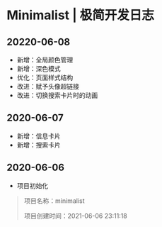 <!-- Copyright © 2021 Cai Hai. All Rights Reserved. -->

# Minimalist | 极简开发日志

## 20220-06-08

* 新增：全局颜色管理
* 新增：深色模式
* 优化：页面样式结构
* 改进：赋予头像超链接
* 改进：切换搜索卡片时的动画

## 2020-06-07

* 新增：信息卡片
* 新增：搜索卡片

## 2020-06-06

* 项目初始化

> 项目名称：minimalist
> 
> 项目创建时间：2021-06-06 23:11:18